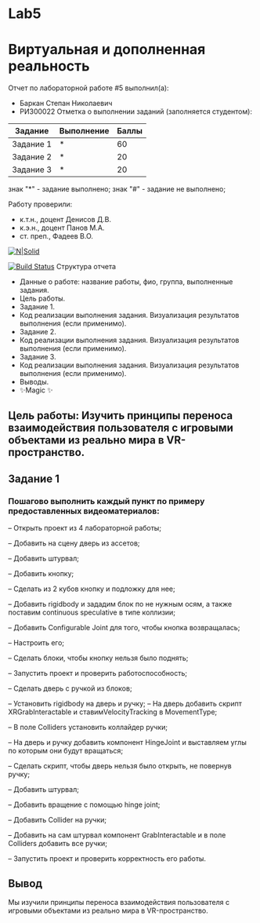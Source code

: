 # Lab5 
# Виртуальная и дополненная реальность
Отчет по лабораторной работе #5 выполнил(а):
- Баркан Степан Николаевич
- РИ300022
Отметка о выполнении заданий (заполняется студентом):

| Задание | Выполнение | Баллы |
| ------ | ------ | ------ |
| Задание 1 | * | 60 |
| Задание 2 | * | 20 |
| Задание 3 | * | 20 |

знак "*" - задание выполнено; знак "#" - задание не выполнено;

Работу проверили:
- к.т.н., доцент Денисов Д.В.
- к.э.н., доцент Панов М.А.
- ст. преп., Фадеев В.О.

[![N|Solid](https://cldup.com/dTxpPi9lDf.thumb.png)](https://nodesource.com/products/nsolid)

[![Build Status](https://travis-ci.org/joemccann/dillinger.svg?branch=master)](https://travis-ci.org/joemccann/dillinger)
Структура отчета

- Данные о работе: название работы, фио, группа, выполненные задания.
- Цель работы.
- Задание 1.
- Код реализации выполнения задания. Визуализация результатов выполнения (если применимо).
- Задание 2.
- Код реализации выполнения задания. Визуализация результатов выполнения (если применимо).
- Задание 3.
- Код реализации выполнения задания. Визуализация результатов выполнения (если применимо).
- Выводы.
- ✨Magic ✨
## Цель работы: Изучить принципы переноса взаимодействия пользователя с игровыми объектами из реально мира в VR-пространство.
## Задание 1
### Пошагово выполнить каждый пункт по примеру предоставленных видеоматериалов:
– Открыть проект из 4 лабораторной работы;

– Добавить на сцену дверь из ассетов;

– Добавить штурвал;

– Добавить кнопку;

– Сделать из 2 кубов кнопку и подложку для нее;

– Добавить rigidbody и зададим блок по не нужным осям, а также поставим continuous speculative в типе коллизии;

– Добавить Configurable Joint для того, чтобы кнопка возвращалась;

– Настроить его;

– Сделать блоки, чтобы кнопку нельзя было поднять;

– Запустить проект и проверить работоспособность;

– Сделать дверь с ручкой из блоков;

– Установить rigidbody на дверь и ручку;
– На дверь добавить скрипт XRGrabInteractable и ставимVelocityTracking в MovementType;

– В поле Colliders установить коллайдер ручки;

– На дверь и ручку добавить компонент HingeJoint и выставляем углы по которым они будут вращаться;

– Сделать скрипт, чтобы дверь нельзя было открыть, не повернув ручку;

– Добавить штурвал;

– Добавить вращение с помощью hinge joint;

– Добавить Collider на ручки;

– Добавить на сам штурвал компонент GrabInteractable и в поле Colliders добавить все ручки;

– Запустить проект и проверить корректность его работы.

## Вывод 
Мы изучили принципы переноса взаимодействия пользователя с игровыми объектами из реально мира в VR-пространство.
